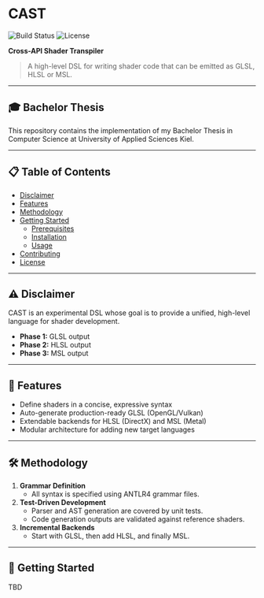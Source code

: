 # CAST

![Build Status](https://img.shields.io/badge/build-passing-brightgreen) ![License](https://img.shields.io/badge/license-MIT-blue)

**Cross-API Shader Transpiler**

> A high-level DSL for writing shader code that can be emitted as GLSL, HLSL or MSL.

---

## 🎓 Bachelor Thesis

This repository contains the implementation of my Bachelor Thesis in Computer Science at University of Applied Sciences Kiel.  

---

## 📋 Table of Contents

- [Disclaimer](#disclaimer)
- [Features](#features)
- [Methodology](#methodology)
- [Getting Started](#getting-started)
  - [Prerequisites](#prerequisites)
  - [Installation](#installation)
  - [Usage](#usage)
- [Contributing](#contributing)
- [License](#license)

---

## ⚠️ Disclaimer

CAST is an experimental DSL whose goal is to provide a unified, high-level language for shader development.  
- **Phase 1:** GLSL output
- **Phase 2:** HLSL output
- **Phase 3:** MSL output

---

## 🚀 Features

- Define shaders in a concise, expressive syntax
- Auto-generate production-ready GLSL (OpenGL/Vulkan)
- Extendable backends for HLSL (DirectX) and MSL (Metal)
- Modular architecture for adding new target languages

---

## 🛠 Methodology

1. **Grammar Definition**
   - All syntax is specified using ANTLR4 grammar files.
2. **Test-Driven Development**
   - Parser and AST generation are covered by unit tests.
   - Code generation outputs are validated against reference shaders.
3. **Incremental Backends**
   - Start with GLSL, then add HLSL, and finally MSL.

---

## 🏁 Getting Started

TBD

